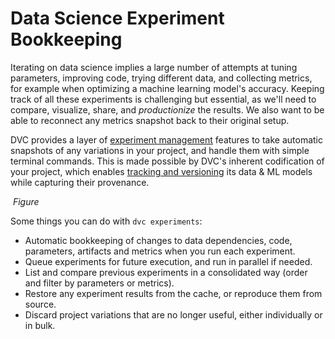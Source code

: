 # Data Science Experiment Bookkeeping

Iterating on data science implies a large number of attempts at tuning
parameters, improving code, trying different data, and collecting metrics, for
example when optimizing a machine learning model's accuracy. Keeping track of
all these <abbr>experiments</abbr> is challenging but essential, as we'll need
to compare, visualize, share, and _productionize_ the results. We also want to
be able to reconnect any metrics snapshot back to their original setup.

DVC provides a layer of
[experiment management](/doc/user-guide/experiment-management) features to take
automatic snapshots of any variations in your project, and handle them with
simple terminal commands. This is made possible by DVC's inherent codification
of your project, which enables
[tracking and versioning](/doc/use-cases/versioning-data-and-model-files) its
data & ML models while capturing their provenance.

![]() _Figure_

Some things you can do with `dvc experiments`:

- Automatic bookkeeping of changes to data dependencies, code, parameters,
  artifacts and metrics when you run each experiment.
- Queue experiments for future execution, and run in parallel if needed.
- List and compare previous experiments in a consolidated way (order and filter
  by <abbr>parameters</abbr> or <abbr>metrics</abbr>).
- Restore any experiment results from the <abbr>cache</abbr>, or reproduce them
  from source.
- Discard project variations that are no longer useful, either individually or
  in bulk.
